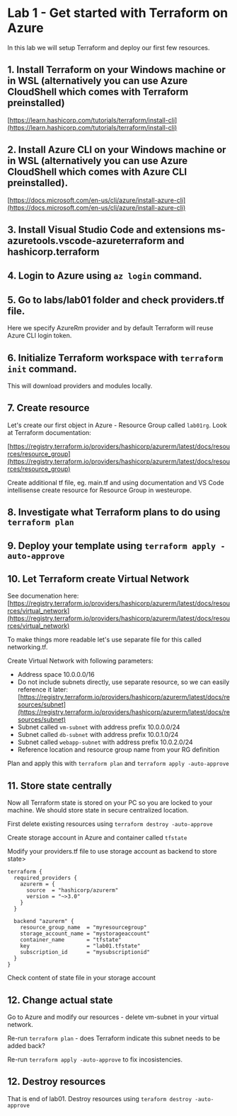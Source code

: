 # Lab 1 - Get started with Terraform on Azure
In this lab we will setup Terraform and deploy our first few resources.

## 1. Install Terraform on your Windows machine or in WSL (alternatively you can use Azure CloudShell which comes with Terraform preinstalled)
[https://learn.hashicorp.com/tutorials/terraform/install-cli](https://learn.hashicorp.com/tutorials/terraform/install-cli)

## 2. Install Azure CLI on your Windows machine or in WSL (alternatively you can use Azure CloudShell which comes with Azure CLI preinstalled). 
[https://docs.microsoft.com/en-us/cli/azure/install-azure-cli](https://docs.microsoft.com/en-us/cli/azure/install-azure-cli)

## 3. Install Visual Studio Code and extensions ms-azuretools.vscode-azureterraform and hashicorp.terraform

## 4. Login to Azure using ```az login``` command.

## 5. Go to labs/lab01 folder and check providers.tf file. 
Here we specify AzureRm provider and by default Terraform will reuse Azure CLI login token.

## 6. Initialize Terraform workspace with ```terraform init``` command. 
This will download providers and modules locally.

## 7. Create resource
Let's create our first object in Azure - Resource Group called ```lab01rg```. Look at Terraform documentation:

[https://registry.terraform.io/providers/hashicorp/azurerm/latest/docs/resources/resource_group](https://registry.terraform.io/providers/hashicorp/azurerm/latest/docs/resources/resource_group)

Create additional tf file, eg. main.tf and using documentation and VS Code intellisense create resource for Resource Group in westeurope.

## 8. Investigate what Terraform plans to do using ```terraform plan```

## 9. Deploy your template using ```terraform apply -auto-approve```

## 10. Let Terraform create Virtual Network
See documenation here:
[https://registry.terraform.io/providers/hashicorp/azurerm/latest/docs/resources/virtual_network](https://registry.terraform.io/providers/hashicorp/azurerm/latest/docs/resources/virtual_network)

To make things more readable let's use separate file for this called networking.tf.

Create Virtual Network with following parameters:
- Address space 10.0.0.0/16
- Do not include subnets directly, use separate resource, so we can easily reference it later: [https://registry.terraform.io/providers/hashicorp/azurerm/latest/docs/resources/subnet](https://registry.terraform.io/providers/hashicorp/azurerm/latest/docs/resources/subnet)
- Subnet called ```vm-subnet``` with address prefix 10.0.0.0/24
- Subnet called ```db-subnet``` with address prefix 10.0.1.0/24
- Subnet called ```webapp-subnet``` with address prefix 10.0.2.0/24
- Reference location and resource group name from your RG definition

Plan and apply this with ```terraform plan``` and ```terraform apply -auto-approve```

## 11. Store state centrally
Now all Terraform state is stored on your PC so you are locked to your machine. We should store state in secure centralized location.

First delete existing resources using ```terraform destroy -auto-approve```

Create storage account in Azure and container called ```tfstate```

Modify your providers.tf file to use storage account as backend to store state>

```
terraform {
  required_providers {
    azurerm = {
      source  = "hashicorp/azurerm"
      version = "~>3.0"
    }
  }

  backend "azurerm" {
    resource_group_name  = "myresourcegroup"
    storage_account_name = "mystorageaccount"
    container_name       = "tfstate"
    key                  = "lab01.tfstate"
    subscription_id      = "mysubscriptionid"
  }
}
```

Check content of state file in your storage account

## 12. Change actual state
Go to Azure and modify our resources - delete vm-subnet in your virtual network.

Re-run ```terraform plan``` - does Terraform indicate this subnet needs to be added back?

Re-run ```terraform apply -auto-approve``` to fix incosistencies.

## 12. Destroy resources
That is end of lab01. Destroy resources using ```teraform destroy -auto-approve```



